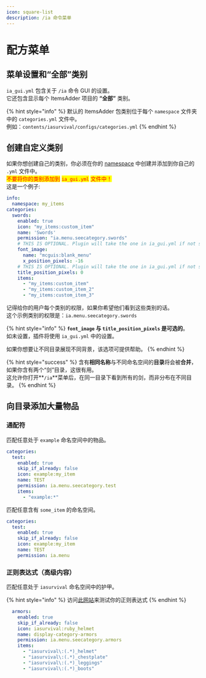 ```yaml
---
icon: square-list
description: /ia 命令菜单
---
```


# 配方菜单

## 菜单设置和“全部”类别

`ia_gui.yml` 包含关于 `/ia` 命令 GUI 的设置。\
它还包含显示每个 ItemsAdder 项目的 **“全部”** 类别。

{% hint style="info" %}
默认的 ItemsAdder 包类别位于每个 `namespace` 文件夹中的 `categories.yml` 文件中。\
例如：`contents/iasurvival/configs/categories.yml`
{% endhint %}

## 创建自定义类别

如果你想创建自己的类别，你必须在你的 [namespace](adding-content/configs-and-resourcepack.md#what-is-a-namespace) 中创建并添加到你自己的 `.yml` 文件中。\
<mark style="color:red;">不要将你的类别添加到</mark> <mark style="color:red;"></mark><mark style="color:red;">`ia_gui.yml`</mark> <mark style="color:red;"></mark><mark style="color:red;">文件中！</mark>\
这是一个例子:

```yaml
info:
  namespace: my_items
categories:
  swords:
    enabled: true
    icon: "my_items:custom_item"
    name: 'Swords'
    permission: "ia.menu.seecategory.swords"
    # THIS IS OPTIONAL. Plugin will take the one in ia_gui.yml if not set.
    font_image:
      name: "mcguis:blank_menu"
      x_position_pixels: -16
    # THIS IS OPTIONAL. Plugin will take the one in ia_gui.yml if not set.
    title_position_pixels: 0
    items:
      - "my_items:custom_item"
      - "my_items:custom_item_2"
      - "my_items:custom_item_3"
```

记得给你的用户每个类别的权限，如果你希望他们看到这些类别的话。\
这个示例类别的权限是：`ia.menu.seecategory.swords`

{% hint style="info" %}
**`font_image` 与 `title_position_pixels` 是可选的**。\
如未设置，插件将使用 `ia_gui.yml` 中的设置。

如果你想要让不同目录展现不同背景，该选项可提供帮助。
{% endhint %}

{% hint style="success" %}
含有**相同名称**与不同命名空间的**目录**将会被**合并**，如果你含有两个“剑”目录，这很有用。\
这允许你打开**`/ia`**菜单后，在同一目录下看到所有的剑，而非分布在不同目录。
{% endhint %}

## 向目录添加大量物品

### 通配符

匹配任意处于 `example` 命名空间中的物品。

```yml
categories:
  test:
    enabled: true
    skip_if_already: false
    icon: example:my_item
    name: TEST
    permission: ia.menu.seecategory.test
    items:
      - "example:*"
```

匹配任意含有 `some_item` 的命名空间。

```yml
categories:
  test:
    enabled: true
    skip_if_already: false
    icon: example:my_item
    name: TEST
    permission: ia.menu
```

### 正则表达式（高级内容）

匹配任意处于 `iasurvival` 命名空间中的护甲。

{% hint style="info" %}
访问[此网站](https://regex101.com/)来测试你的正则表达式
{% endhint %}

```yml
  armors:
    enabled: true
    skip_if_already: false
    icon: iasurvival:ruby_helmet
    name: display-category-armors
    permission: ia.menu.seecategory.armors
    items:
      - "iasurvival\:(.*)_helmet"
      - "iasurvival\:(.*)_chestplate"
      - "iasurvival\:(.*)_leggings"
      - "iasurvival\:(.*)_boots"
```
